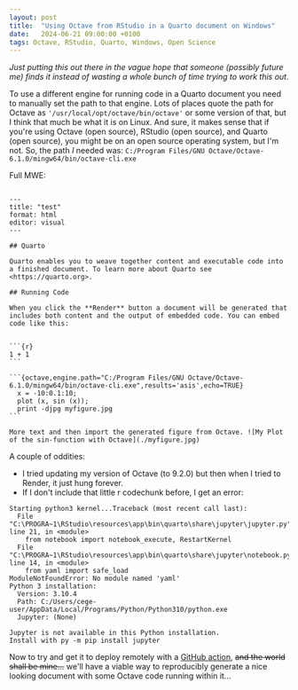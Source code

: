 ```yaml
---
layout: post
title:  "Using Octave from RStudio in a Quarto document on Windows"
date:   2024-06-21 09:00:00 +0100
tags: Octave, RStudio, Quarto, Windows, Open Science
---
```


_Just putting this out there in the vague hope that someone (possibly future me) finds it instead of wasting a whole bunch of time trying to work this out._

To use a different engine for running code in a Quarto document you need to manually set the path to that engine.
Lots of places quote the path for Octave as `'/usr/local/opt/octave/bin/octave'` or some version of that, but I think that much be what it is on Linux.
And sure, it makes sense that if you're using Octave (open source), RStudio (open source), and Quarto (open source), you might be on an open source operating system, but I'm not.
So, the path _I_ needed was: `C:/Program Files/GNU Octave/Octave-6.1.0/mingw64/bin/octave-cli.exe`

Full MWE:
````

---
title: "test"
format: html
editor: visual
---

## Quarto

Quarto enables you to weave together content and executable code into a finished document. To learn more about Quarto see <https://quarto.org>.

## Running Code

When you click the **Render** button a document will be generated that includes both content and the output of embedded code. You can embed code like this:


```{r}
1 + 1
```

```{octave,engine.path="C:/Program Files/GNU Octave/Octave-6.1.0/mingw64/bin/octave-cli.exe",results='asis',echo=TRUE}
  x = -10:0.1:10;
  plot (x, sin (x)); 
  print -djpg myfigure.jpg 
```

More text and then import the generated figure from Octave. ![My Plot of the sin-function with Octave](./myfigure.jpg)

````

A couple of oddities:
- I tried updating my version of Octave (to 9.2.0) but then when I tried to Render, it just hung forever.
- If I don't include that little r codechunk before, I get an error:

```
Starting python3 kernel...Traceback (most recent call last):
  File "C:\PROGRA~1\RStudio\resources\app\bin\quarto\share\jupyter\jupyter.py", line 21, in <module>
    from notebook import notebook_execute, RestartKernel
  File "C:\PROGRA~1\RStudio\resources\app\bin\quarto\share\jupyter\notebook.py", line 14, in <module>
    from yaml import safe_load
ModuleNotFoundError: No module named 'yaml'
Python 3 installation:
  Version: 3.10.4
  Path: C:/Users/cege-user/AppData/Local/Programs/Python/Python310/python.exe
  Jupyter: (None)

Jupyter is not available in this Python installation.
Install with py -m pip install jupyter
```

Now to try and get it to deploy remotely with a [GitHub action](https://quarto.org/docs/publishing/github-pages.html#executing-code), ~~and the world shall be mine...~~ we'll have a viable way to reproducibly generate a nice looking document with some Octave code running within it...  
